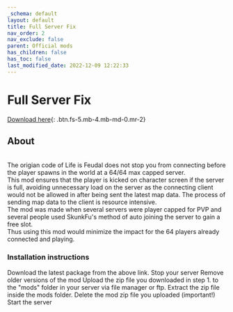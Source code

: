```yaml
---
_schema: default
layout: default
title: Full Server Fix
nav_order: 2
nav_exclude: false
parent: Official mods
has_children: false
has_toc: false
last_modified_date: 2022-12-09 12:22:33
---
```

# Full Server Fix

[Download here](https://github.com/LiF-x/FullServerFix/releases/tag/v1.0.0){: .btn.fs-5.mb-4.mb-md-0.mr-2}

## About

<br>The origian code of Life is Feudal does not stop you from connecting before the player spawns in the world at a 64/64 max capped server.<br>This mod ensures that the player is kicked on character screen if the server is full, avoiding unnecessary load on the server as the connecting client would not be allowed in after being sent the latest map data. The process of sending map data to the client is resource intensive.&nbsp;<br>The mod was made when several servers were player capped for PVP and several people used SkunkFu's method of auto joining the server to gain a free slot.&nbsp;<br>Thus using this mod would minimize the impact for the 64 players already connected and playing.

### Installation instructions

Download the latest package from the above link. Stop your server Remove older versions of the mod Upload the zip file you downloaded in step 1. to the "mods" folder in your server via file manager or ftp. Extract the zip file inside the mods folder. Delete the mod zip file you uploaded (important!) Start the server